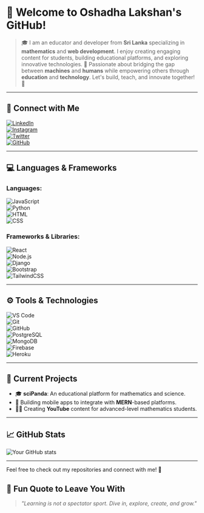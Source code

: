 # 🐼 Welcome to Oshadha Lakshan's GitHub!  

> 🎓 I am an educator and developer from **Sri Lanka** specializing in **mathematics** and **web development**. I enjoy creating engaging content for students, building educational platforms, and exploring innovative technologies. 🌟 Passionate about bridging the gap between **machines** and **humans** while empowering others through **education** and **technology**. Let's build, teach, and innovate together! 🚀 

---

## 🔗 Connect with Me

[![LinkedIn](https://img.shields.io/badge/-LinkedIn-0A66C2?style=for-the-badge&logo=linkedin&logoColor=white)](https://www.linkedin.com/in/oshadha-lakshan)  
[![Instagram](https://img.shields.io/badge/-Instagram-E4405F?style=for-the-badge&logo=instagram&logoColor=white)](https://www.instagram.com/oshadha.lakshan.7)  
[![Twitter](https://img.shields.io/badge/-Twitter-1DA1F2?style=for-the-badge&logo=twitter&logoColor=white)](https://twitter.com/oshadha.lakshan.7)  
[![GitHub](https://img.shields.io/badge/-GitHub-181717?style=for-the-badge&logo=github&logoColor=white)](https://github.com/oshadhalakshan)

---

## 💻 Languages & Frameworks

### Languages:
![JavaScript](https://img.shields.io/badge/-JavaScript-F7DF1E?style=for-the-badge&logo=javascript&logoColor=black)  
![Python](https://img.shields.io/badge/-Python-3776AB?style=for-the-badge&logo=python&logoColor=white)  
![HTML](https://img.shields.io/badge/-HTML5-E34F26?style=for-the-badge&logo=html5&logoColor=white)  
![CSS](https://img.shields.io/badge/-CSS3-1572B6?style=for-the-badge&logo=css3&logoColor=white)

### Frameworks & Libraries:
![React](https://img.shields.io/badge/-React-61DAFB?style=for-the-badge&logo=react&logoColor=black)  
![Node.js](https://img.shields.io/badge/-Node.js-339933?style=for-the-badge&logo=node.js&logoColor=white)  
![Django](https://img.shields.io/badge/-Django-092E20?style=for-the-badge&logo=django&logoColor=white)  
![Bootstrap](https://img.shields.io/badge/-Bootstrap-7952B3?style=for-the-badge&logo=bootstrap&logoColor=white)  
![TailwindCSS](https://img.shields.io/badge/-TailwindCSS-06B6D4?style=for-the-badge&logo=tailwindcss&logoColor=white)

---

## ⚙️ Tools & Technologies

![VS Code](https://img.shields.io/badge/-VS%20Code-007ACC?style=for-the-badge&logo=visual-studio-code&logoColor=white)  
![Git](https://img.shields.io/badge/-Git-F05032?style=for-the-badge&logo=git&logoColor=white)  
![GitHub](https://img.shields.io/badge/-GitHub-181717?style=for-the-badge&logo=github&logoColor=white)  
![PostgreSQL](https://img.shields.io/badge/-PostgreSQL-4169E1?style=for-the-badge&logo=postgresql&logoColor=white)  
![MongoDB](https://img.shields.io/badge/-MongoDB-47A248?style=for-the-badge&logo=mongodb&logoColor=white)  
![Firebase](https://img.shields.io/badge/-Firebase-FFCA28?style=for-the-badge&logo=firebase&logoColor=black)  
![Heroku](https://img.shields.io/badge/-Heroku-430098?style=for-the-badge&logo=heroku&logoColor=white)

---

## 🌱 Current Projects

- 🎓 **sciPanda**: An educational platform for mathematics and science.
- 📱 Building mobile apps to integrate with **MERN**-based platforms.
- 🧑‍🏫 Creating **YouTube** content for advanced-level mathematics students.

---

## 📈 GitHub Stats

![Your GitHub stats](https://github-readme-stats.vercel.app/api?username=oshadhalakshan&show_icons=true&theme=radical)  

---

Feel free to check out my repositories and connect with me! 🚀


## 🌟 **Fun Quote to Leave You With**  

> _"Learning is not a spectator sport. Dive in, explore, create, and grow."_  
